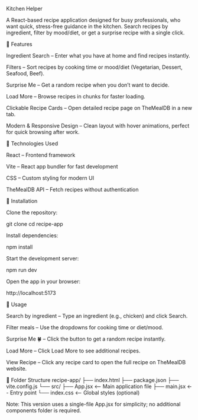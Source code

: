  Kitchen Helper

A React-based recipe application designed for busy professionals, who want quick, stress-free guidance in the kitchen. Search recipes by ingredient, filter by mood/diet, or get a surprise recipe with a single click.

🔹 Features

Ingredient Search – Enter what you have at home and find recipes instantly.

Filters – Sort recipes by cooking time or mood/diet (Vegetarian, Dessert, Seafood, Beef).

Surprise Me – Get a random recipe when you don’t want to decide.

Load More – Browse recipes in chunks for faster loading.

Clickable Recipe Cards – Open detailed recipe page on TheMealDB
 in a new tab.

Modern & Responsive Design – Clean layout with hover animations, perfect for quick browsing after work.

🔹 Technologies Used

React – Frontend framework

Vite – React app bundler for fast development

CSS – Custom styling for modern UI

TheMealDB API – Fetch recipes without authentication

🔹 Installation

Clone the repository:

git clone <repository-url>
cd recipe-app


Install dependencies:

npm install


Start the development server:

npm run dev


Open the app in your browser:

http://localhost:5173

🔹 Usage

Search by ingredient – Type an ingredient (e.g., chicken) and click Search.

Filter meals – Use the dropdowns for cooking time or diet/mood.

Surprise Me 🍀 – Click the button to get a random recipe instantly.

Load More – Click Load More to see additional recipes.

View Recipe – Click any recipe card to open the full recipe on TheMealDB website.

🔹 Folder Structure
recipe-app/
├── index.html
├── package.json
├── vite.config.js
└── src/
    ├── App.jsx       <-- Main application file
    ├── main.jsx      <-- Entry point
    └── index.css     <-- Global styles (optional)


Note: This version uses a single-file App.jsx for simplicity; no additional components folder is required.
